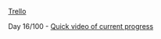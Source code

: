 [Trello](https://trello.com/b/3wWcCaGk/java-platform-fighter)

Day 16/100 - [Quick video of current progress](https://twitter.com/typely_stricted/status/1264758176844480514)
